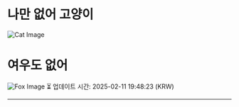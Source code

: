 
# 나만 없어 고양이

![Cat Image](https://cdn2.thecatapi.com/images/iPMgEn50-.jpg)

# 여우도 없어
![Fox Image](https://randomfox.ca/images/5.jpg)
⏳ 업데이트 시간: 2025-02-11 19:48:23 (KRW)

---
